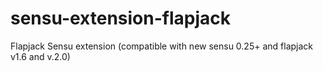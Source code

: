 # sensu-extension-flapjack
Flapjack Sensu extension (compatible with new sensu 0.25+ and flapjack v1.6 and v.2.0)
